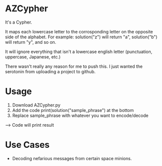 # AZCypher
It's a Cypher.

It maps each lowercase letter to the corrosponding letter on the opposite side of the alphabet.
For example: solution("z") will return "a", solution("b") will return "y", and so on.

It will ignore everything that isn't a lowercase english letter (punctuation, uppercase, Japanese, etc.)

There wasn't really any reason for me to push this. I just wanted the serotonin from uploading a project to github.

# Usage
1. Download AZCypher.py
2. Add the code print(solution("sample_phrase") at the bottom
3. Replace sample_phrase with whatever you want to encode/decode

--> Code will print result

# Use Cases
- Decoding nefarious messages from certain space minions.

